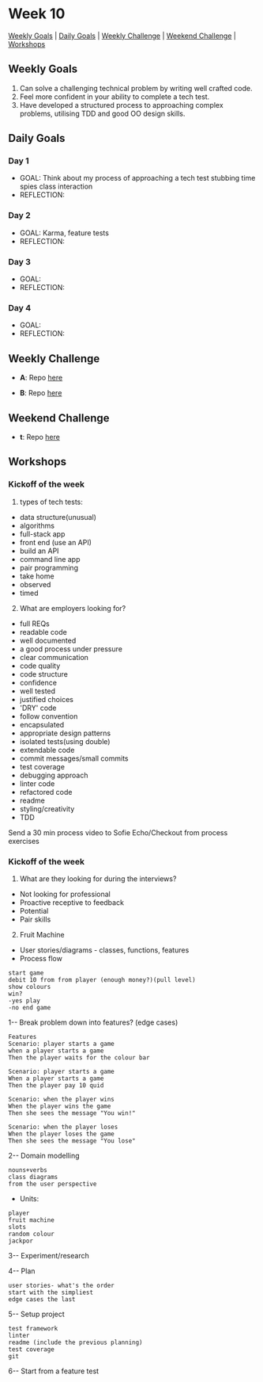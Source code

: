 # Week 10

[Weekly Goals](#weekly-goals) | [Daily Goals](#daily-goals) | [Weekly Challenge](#weekly-challenge) | [Weekend Challenge](#weekend-challenge) | [Workshops](#workshops)



## Weekly Goals

1. Can solve a challenging technical problem by writing well crafted code.
2. Feel more confident in your ability to complete a tech test.
3. Have developed a structured process to approaching complex problems, utilising TDD and good OO design skills.
 

## Daily Goals
### Day 1
- GOAL: Think about my process of approaching a tech test
stubbing time
spies
class interaction
- REFLECTION: 
> 


### Day 2
- GOAL: Karma, feature tests
- REFLECTION: 
> 

### Day 3
- GOAL: 
- REFLECTION: 

### Day 4
- GOAL: 
- REFLECTION:


## Weekly Challenge
- **A**:
Repo [here]()

- **B**:
Repo [here]()

## Weekend Challenge
- **t**:
 Repo [here]()


## Workshops

### Kickoff of the week

1. types of tech tests:
- data structure(unusual)
- algorithms
- full-stack app
- front end (use an API)
- build an API
- command line app
- pair programming
- take home
- observed
- timed

2. What are employers looking for?
- full REQs
- readable code
- well documented
- a good process under pressure
- clear communication
- code quality
- code structure
- confidence
- well tested
- justified choices
- 'DRY' code
- follow convention
- encapsulated
- appropriate design patterns
- isolated tests(using double)
- extendable code
- commit messages/small commits
- test coverage
- debugging approach
- linter code
- refactored code
- readme
- styling/creativity
- TDD

Send a 30 min process video to Sofie
Echo/Checkout from process exercises


### Kickoff of the week

1. What are they looking for during the interviews?
- Not looking for professional
- Proactive receptive to feedback
- Potential 
- Pair skills

2. Fruit Machine
- User stories/diagrams - classes, functions, features
- Process flow
```
start game
debit 10 from from player (enough money?)(pull level)
show colours
win?
-yes play
-no end game
```
1-- Break problem down into features? (edge cases)

```
Features
Scenario: player starts a game
when a player starts a game
Then the player waits for the colour bar

Scenario: player starts a game
When a player starts a game
Then the player pay 10 quid

Scenario: when the player wins
When the player wins the game
Then she sees the message "You win!"

Scenario: when the player loses
When the player loses the game
Then she sees the message "You lose"

```
2-- Domain modelling

```
nouns+verbs
class diagrams
from the user perspective
```

- Units:

```
player
fruit machine
slots
random colour
jackpor
```

3-- Experiment/research

4-- Plan 

```
user stories- what's the order
start with the simpliest
edge cases the last
```

5-- Setup project

```
test framework
linter
readme (include the previous planning)
test coverage
git
```

6-- Start from a feature test
